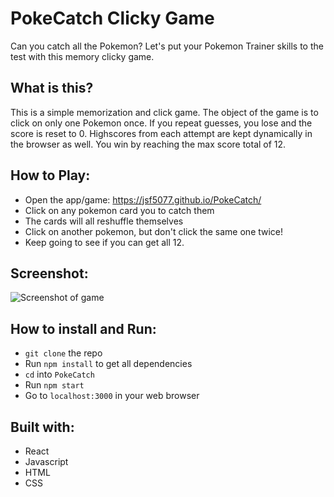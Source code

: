 # PokeCatch Clicky Game
Can you catch all the Pokemon?  Let's put your Pokemon Trainer skills to the test with this memory clicky game.

## What is this?

This is a simple memorization and click game. The object of the game is to click on only one Pokemon once.  If you repeat guesses, you lose and the score is reset to 0. Highscores from each attempt are kept dynamically in the browser as well. You win by reaching the max score total of 12.

## How to Play:
- Open the app/game: https://jsf5077.github.io/PokeCatch/
- Click on any pokemon card you to catch them
- The cards will all reshuffle themselves
- Click on another pokemon, but don't click the same one twice!
- Keep going to see if you can get all 12.

## Screenshot:

![Screenshot of game](https://user-images.githubusercontent.com/37354778/64579605-72012480-d351-11e9-8489-2b714ba174ac.JPG)

## How to install and Run:
- `git clone` the repo
- Run `npm install` to get all dependencies
- `cd` into `PokeCatch`
- Run `npm start`
- Go to `localhost:3000` in your web browser

## Built with:
- React
- Javascript
- HTML
- CSS
